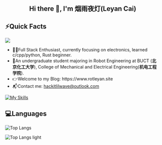 <h2 align="center"> Hi there 👋, I'm 烟雨夜灯(Leyan Cai)</h2>

## ⚡Quick Facts

<img src="https://github-readme-stats.vercel.app/api?username=Hustle28214&show_icons=true&icon_color=ff2121&hide_title=true&text_color=auto&title_color=ff2121&bg_color=00000000&hide_border=true"/>


<ul>
  <li> 👩‍💻Full Stack Enthusiast, currently focusing on electronics, learned c/cpp/python, Rust beginner.</li>
  <li> 🧪An undergraduate student majoring in Robot Engineering at BUCT (<b>北京化工大学</b>), College of Mechanical and Electrical Engineering(<b>机电工程学院</b>).</li>
  <li> 👉Welcome to my Blog: https://www.rotleyan.site</li>
  <li> 📬Contact me: <a href="mailto:j>hackitlilwave@outlook.com">hackitlilwave@outlook.com </li>
</ul>


[![My Skills](https://skillicons.dev/icons?i=c,cpp,py,js,ts,react,linux,ubuntu,md,latex,opencv,sklearn,matlab,qt,arduino,docker,npm,nodejs,html,css,ros,raspberrypi,pr,figma,vercel,autocad,go,mysql,prisma,vue,spring,rust,vim,r,vscode)](https://skillicons.dev)

## 💻Languages

![Top Langs](https://github-readme-stats.vercel.app/api/top-langs/?username=Hustle28214&layout=compact&bg_color=00000000&hide_border=true&text_color=E9F1F6&icon_color=11659A#gh-dark-mode-only)

![Top Langs light](https://github-readme-stats.vercel.app/api/top-langs/?username=Hustle28214&layout=compact&bg_color=00000000&hide_border=true&text_color=222222&icon_color=11659A#gh-light-mode-only)



